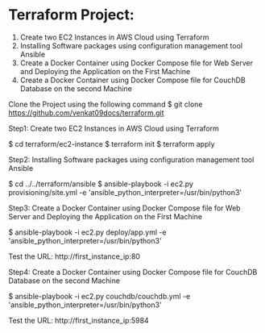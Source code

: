 
# Terraform Project:

1)	Create two EC2 Instances in AWS Cloud using Terraform
2) Installing Software packages using configuration management tool Ansible
3) Create a Docker Container using Docker Compose file for Web Server and Deploying the Application on the First Machine
4) Create a Docker Container using Docker Compose file for CouchDB Database on the second Machine

Clone the Project using the following command
  $ git clone https://github.com/venkat09docs/terraform.git

Step1: Create two EC2 Instances in AWS Cloud using Terraform

  $ cd terraform/ec2-instance
  $ terraform init
  $ terraform apply

Step2: Installing Software packages using configuration management tool Ansible

  $ cd ../../terraform/ansible
  $ ansible-playbook -i ec2.py provisioning/site.yml -e 'ansible_python_interpreter=/usr/bin/python3'
  
Step3: Create a Docker Container using Docker Compose file for Web Server and Deploying the Application on the First Machine

  $ ansible-playbook -i ec2.py deploy/app.yml -e 'ansible_python_interpreter=/usr/bin/python3'
  
  Test the URL: http://first_instance_ip:80

Step4: Create a Docker Container using Docker Compose file for CouchDB Database on the second Machine

  $ ansible-playbook -i ec2.py couchdb/couchdb.yml -e 'ansible_python_interpreter=/usr/bin/python3'
  
  Test the URL: http://first_instance_ip:5984
